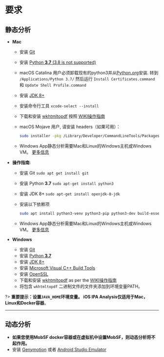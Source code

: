 
# 要求

## 静态分析

* **Mac**
  * 安装 [Git](https://www.atlassian.com/git/tutorials/install-git)
  * 安装 [Python **3.7** (3.8 is not supported)](https://www.python.org/ftp/python/3.7.5/python-3.7.5-macosx10.6.pkg)
  * macOS Catalina 用户必须卸载现有的python3并从[Python.org](https://www.python.org/ftp/python/3.7.5/python-3.7.5-macosx10.6.pkg)安装. 转到 `/Applications/Python 3.7/` 然后运行 `Install Certificates.command` 和 `Update Shell Profile.command`
  * 安装 [JDK 8+](https://www3.ntu.edu.sg/home/ehchua/programming/howto/JDK_Howto.html)
  * 安装命令行工具 `xcode-select --install`
  * 下载和安装 [wkhtmltopdf](https://wkhtmltopdf.org/downloads.html) 按照 [WIKI操作指南](https://github.com/JazzCore/python-pdfkit/wiki/Installing-wkhtmltopdf)
  * macOS Mojave 用户, 请安装 headers（如果可用）：

    ```bash
    sudo installer -pkg /Library/Developer/CommandLineTools/Packages/macOS_SDK_headers_for_macOS_10.14.pkg -target /
    ```

  * Windows App静态分析需要Mac和Linux的Windows主机或Windows VM。 [更多信息](https://github.com/MobSF/Mobile-Security-Framework-MobSF/blob/master/install/windows/readme.md)


* **操作指南**:
  * 安装 Git `sudo apt get install git`
  * 安装 Python **3.7** `sudo apt-get install python3`
  * 安装 JDK 8+ `sudo apt-get install openjdk-8-jdk`
  * 安装以下依赖项

    ```bash
    sudo apt install python3-venv python3-pip python3-dev build-essential libffi-dev libssl-dev libxml2-dev libxslt1-dev libjpeg8-dev zlib1g-dev wkhtmltopdf
    ```

  * Windows App静态分析需要Mac和Linux的Windows主机或Windows VM。 [更多信息](https://github.com/MobSF/Mobile-Security-Framework-MobSF/blob/master/install/windows/readme.md)

* **Windows**
  * 安装 [Git](https://git-scm.com/download/win)
  * 安装 [Python **3.7**](https://www.anaconda.com/distribution/#download-section)
  * 安装 [JDK 8+](https://www3.ntu.edu.sg/home/ehchua/programming/howto/JDK_Howto.html)
  * 安装 [Microsoft Visual C++ Build Tools](https://visualstudio.microsoft.com/thank-you-downloading-visual-studio/?sku=BuildTools&rel=16)
  * 安装 [OpenSSL](https://slproweb.com/download/Win64OpenSSL-1_1_1d.exe)
  * 下载和安装 [wkhtmltopdf](https://wkhtmltopdf.org/downloads.html) as per the [WIKI操作指南](https://github.com/JazzCore/python-pdfkit/wiki/Installing-wkhtmltopdf)
  * 将包含 `wkhtmltopdf` 二进制文件的文件夹添加到环境变量PATH。


?> **重要提示：**设置`JAVA_HOME`环境变量。 iOS IPA Analysis仅适用于**Mac，Linux和Docker容器**。

***

## 动态分析

* **如果您使用MobSF docker容器或在虚拟机中设置MobSF，则动态分析将不起作用。**
* 安装 [Genymotion](https://www.genymotion.com/fun-zone/) 或者 [Android Studio Emulator](https://developer.android.com/studio)

